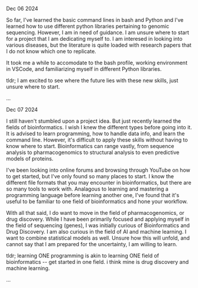 Dec 06 2024

So far, I've learned the basic command lines in bash and Python and I've learned how to use different python libraries pertaining to genomic sequencing. However, I am in need of guidance. I am unsure where to start for a project that I am dedicating myself to. I am interesed in looking into various diseases, but the literature is quite loaded with research papers that I do not know which one to replicate. 

It took me a while to accomodate to the bash profile, working environment in VSCode, and familiarizing myself in different Python libraries. 

tldr; I am excited to see where the future lies with these new skills, just unsure where to start. 

...

Dec 07 2024

I still haven't stumbled upon a project idea. But just recently learned the fields of bioinformatics. I wish I knew the different types before going into it. It is advised to learn programming, how to handle data info, and learn the command line. However, it's difficult to apply these skills without having to know where to start. Bioinformatics can range vastly, from sequence analysis to pharmacogenomics to structural analysis to even predictive models of proteins. 

I've been looking into online forums and browsing through YouTube on how to get started, but I've only found so many places to start. I know the different file formats that you may encounter in bioinformatics, but there are so many tools to work with. Analagous to learning and mastering a programming language before learning another one, I've found that it's useful to be familiar to one field of bioinformatics and hone your workflow. 

With all that said, I do want to move in the field of pharmacogenomics, or drug discovery. While I have been primarily focused and applying myself in the field of sequencing (genes), I was initially curious of Bioinformatics and Drug Discovery. I am also curious in the field of AI and machine learning. I want to combine statistical models as well. Unsure how this will unfold, and cannot say that I am prepared for the uncertainty, I am willing to learn.

tldr; learning ONE programming is akin to learning ONE field of bioinformatics -- get started in one field. i think mine is drug discovery and machine learning.

...
